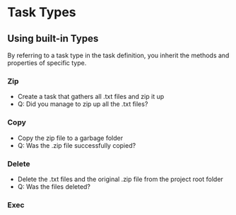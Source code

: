 # Task Types

## Using built-in Types

By referring to a task type in the task definition, you inherit the methods and properties of specific type.

### Zip
- Create a task that gathers all .txt files and zip it up
- Q: Did you manage to zip up all the .txt files?

### Copy
- Copy the zip file to a garbage folder
- Q: Was the .zip file successfully copied?

### Delete
- Delete the .txt files and the original .zip file from the project root folder
- Q: Was the files deleted?

### Exec
